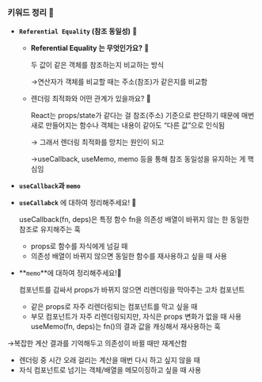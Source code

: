 ### 키워드 정리 🍠

- **`Referential Equality` (참조 동일성)** 🍠
    - **Referential Equality 는 무엇인가요?** 🍠
        
        두 값이 같은 객체를 참조하는지 비교하는 방식
        
        →연산자가 객체를 비교할 때는 주소(참조)가 같은지를 비교함
        
    - 렌더링 최적화와 어떤 관계가 있을까요? 🍠
        
        React는 props/state가 같다는 걸 참조(주소) 기준으로 판단하기 때문에 매번 새로 만들어지는 함수나 객체는 내용이 같아도 “다른 값”으로 인식됨
        
        → 그래서 렌더링 최적화를 망치는 원인이 되고
        
        →useCallback, useMemo, memo 등을 통해 참조 동일성을 유지하는 게 핵심임
        
- **`useCallback`과 `memo`**
- **`useCallabck`** 에 대하여 정리해주세요! 🍠
    
    useCallback(fn, deps)은 특정 함수 fn을 의존성 배열이 바뀌지 않는 한 동일한 참조로 유지해주는 훅
    
    - props로 함수를 자식에게 넘길 때
    - 의존성 배열이 바뀌지 않으면 동일한 함수를 재사용하고 싶을 때 사용
    
- **`memo`**에 대하여 정리해주세요!🍠
    
    컴포넌트를 감싸서 props가 바뀌지 않으면 리렌더링을 막아주는 고차 컴포넌트
    
    - 같은 props로 자주 리렌더링되는 컴포넌트를 막고 싶을 때
    - 부모 컴포넌트가 자주 리렌더링되지만, 자식은 props 변화가 없을 때 사용
    useMemo(fn, deps)는  fn()의 결과 값을 캐싱해서 재사용하는 훅

→복잡한 계산 결과를 기억해두고 의존성이 바뀔 때만 재계산함

- 렌더링 중 시간 오래 걸리는 계산을 매번 다시 하고 싶지 않을 때
- 자식 컴포넌트로 넘기는 객체/배열을 메모이징하고 싶을 때 사용